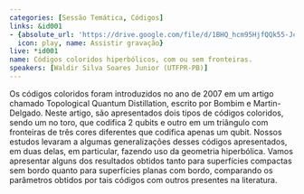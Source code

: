 ```yaml
---
categories: [Sessão Temática, Códigos]
links: &id001
- {absolute_url: 'https://drive.google.com/file/d/1BHQ_hcm95HjfQQk55-JcfEA2WluTzzn_/view?usp=sharing',
  icon: play, name: Assistir gravação}
live: *id001
name: Códigos coloridos hiperbólicos, com ou sem fronteiras.
speakers: [Waldir Silva Soares Junior (UTFPR-PB)]
---
```


Os códigos coloridos foram introduzidos no ano de 2007 em um artigo chamado Topological Quantum Distillation, escrito por Bombim e Martin-Delgado. Neste artigo, são apresentados dois tipos de códigos coloridos, sendo um no toro, que codifica 2 qubits e outro em um triângulo com fronteiras de três cores diferentes que codifica apenas um qubit. Nossos estudos levaram a algumas generalizações desses códigos apresentados, em duas delas, em particular, fazendo uso da geometria hiperbólica. Vamos apresentar alguns dos resultados obtidos tanto para superfícies compactas sem bordo quanto para superfícies planas com bordo, comparando os parâmetros obtidos por tais códigos com outros presentes na literatura.